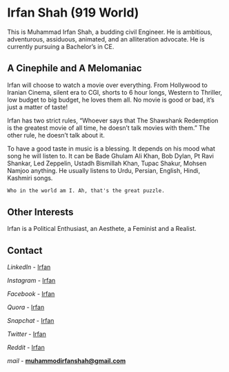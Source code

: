 # Irfan Shah (919 World)

This is Muhammad Irfan Shah, a budding civil Engineer. He is ambitious, adventurous, assiduous, animated, and an alliteration advocate. He is currently pursuing a Bachelor’s in CE.

## A Cinephile and A Melomaniac
Irfan will choose to watch a movie over everything. From Hollywood to Iranian Cinema, silent era to CGI, shorts to 6 hour longs, Western to Thriller, low budget to big budget, he loves them all. No movie is good or bad, it’s just a matter of taste!

Irfan has two strict rules, “Whoever says that The Shawshank Redemption is the greatest movie of all time, he doesn’t talk movies with them.” The other rule, he doesn’t talk about it.

To have a good taste in music is a blessing. It depends on his mood what song he will listen to. It can be Bade Ghulam Ali Khan, Bob Dylan, Pt Ravi Shankar, Led Zeppelin, Ustadh Bismillah Khan, Tupac Shakur, Mohsen Namjoo anything. He usually listens to Urdu, Persian, English, Hindi, Kashmiri songs.

```markdown
Who in the world am I. Ah, that's the great puzzle.
```

## Other Interests

Irfan is a Political Enthusiast, an Aesthete, a Feminist and a Realist.


## Contact

_LinkedIn_ - [Irfan](https://www.linkedin.com/in/irfan-shah-4729871bb)

_Instagram_ - [Irfan](https://www.instagram.com/_Is919_)

_Facebook_ - [Irfan](https://www.facebook.com/irfanshah.is919)

_Quora_ - [Irfan](https://www.quora.com/profile/M-Irfan-Shah-1?ch=10&share=79a25ac8&srid=uLiZKf)

_Snapchat_ - [Irfan](https://www.snapchat.com/add/irfanshah-is919)

_Twitter_ - [Irfan](https://twitter.com/_IS919)

_Reddit_ - [Irfan](https://www.reddit.com/u/IS919?utm_medium=android_app&utm_source=share)

_mail_ - **muhammodirfanshah@gmail.com**
